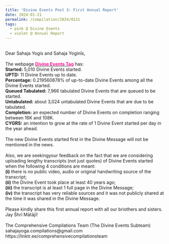 ```yaml
---
title: 'Divine Events Post 3: First Annual Report'
date: 2024-01-21
permalink: /compilation/2024/0121
tags:
  - pink @ Divine Events
  - violet @ Annual Report
---
```


<p>
<br>
Dear Sahaja Yogis and Sahaja Yoginīs,<br>
<br>
The webpage <a href="https://seven-teams.github.io/tag-events/"> <font color="DeepPink"><b>Divine Events Tag</b></font></a> has:<br>
<b>Started:</b> 5,010 Divine Events started.<br>
<b>UPTD:</b> 11 Divine Events up to date.<br>
<b>Percentage:</b> 0.219560878% of up-to-date Divine Events among all the Divine Events started.<br> 
<b>Queued Tabulated:</b> 7,966 tabulated Divine Events that are queued to be started.<br>
<b>Untabulated:</b> about 3,024 untabulated Divine Events that are due to be tabulated.<br>
<b>Completion:</b> an expected number of Divine Events on completion ranging between 16K and 108K.<br>
<b>CYGRS:</b> an intention to grow at the rate of 1 Divine Event started per day in the year ahead.<br>
<br>
The new Divine Events started first in the Divine Message will not be mentioned in the news.<br>
<br>
Also, we are seekingyour feedback on the fact that we are considering uploading lengthy transcripts (not just quotes) of Divine Events started when the following 4 conditions are meant:<br>
<b>(i)</b> there is no public video, audio or original handwriting source of the transcript;<br>
<b>(ii)</b> the Divine Event took place at least 40 years ago;<br>
<b>(iii)</b> the transcript is at least 1 full page in the Divine Message;<br>
<b>(iv)</b> the transcript has very reliable sources and it was not publicly shared at the time it was shared in the Divine Message.<br>
<br>
Please kindly share this first annual report with all our briothers and sisters.<br>
Jay Śhrī Mātājī!<br>
<br>
The Comprehensive Compilations Team (The Divine Events Subteam)<br>
sahajayoga.compilations@gmail.com<br>
https://linktr.ee/comprehensivecompilationsteam<br>
</p>